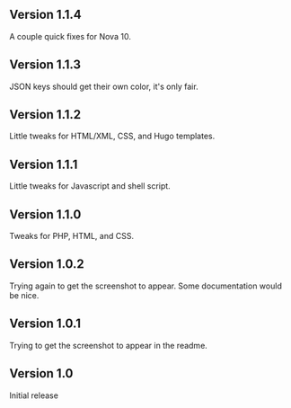 ## Version 1.1.4

A couple quick fixes for Nova 10.

## Version 1.1.3

JSON keys should get their own color, it's only fair.

## Version 1.1.2

Little tweaks for HTML/XML, CSS, and Hugo templates.

## Version 1.1.1

Little tweaks for Javascript and shell script.

## Version 1.1.0

Tweaks for PHP, HTML, and CSS.

## Version 1.0.2

Trying again to get the screenshot to appear. Some documentation would be nice.

## Version 1.0.1

Trying to get the screenshot to appear in the readme.

## Version 1.0

Initial release
